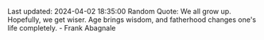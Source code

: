 Last updated: 2024-04-02 18:35:00
Random Quote: We all grow up. Hopefully, we get wiser. Age brings wisdom, and fatherhood changes one's life completely. - Frank Abagnale